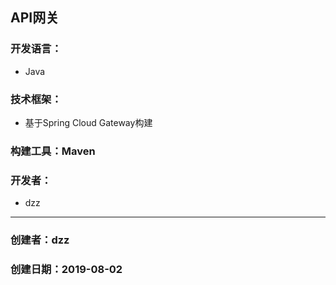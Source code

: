## API网关

### 开发语言：

* Java

### 技术框架：

* 基于Spring Cloud Gateway构建

### 构建工具：Maven

### 开发者：

* dzz


---

### 创建者：dzz

### 创建日期：2019-08-02
